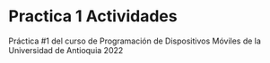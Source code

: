# Practica 1 Actividades

Práctica #1 del curso de Programación de Dispositivos Móviles de la Universidad de Antioquia
2022
